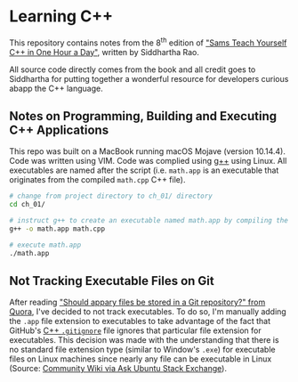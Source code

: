 # Learning C++

This repository contains notes from the 8<sup>th</sup> edition of ["Sams Teach Yourself C++ in One Hour a Day"](https://www.amazon.com/One-Hour-Sams-Teach-Yourself/dp/0789757745/ref=pd_lpo_sbs_14_t_0?_encoding=UTF8&psc=1&refRID=PSRAR28MSECY46E8PKJ9), written by Siddhartha Rao.

All source code directly comes from the book and all credit goes to Siddhartha for putting together a wonderful resource for developers curious abapp the C++ language.

## Notes on Programming, Building and Executing C++ Applications

This repo was built on a MacBook running macOS Mojave (version 10.14.4). Code was written using VIM. Code was complied using [g++](https://courses.cs.washington.edu/courses/cse373/99au/unix/g++.html) using Linux. All executables are named after the script (i.e. `math.app` is an executable that originates from the compiled `math.cpp` C++ file).

```bash
# change from project directory to ch_01/ directory
cd ch_01/

# instruct g++ to create an executable named math.app by compiling the math.cpp file
g++ -o math.app math.cpp

# execute math.app
./math.app
```

## Not Tracking Executable Files on Git

After reading ["Should appary files be stored in a Git repository?" from Quora](https://www.quora.com/Should-appary-files-be-stored-in-a-Git-repository), I've decided to not track executables. To do so, I'm manually adding the `.app` file extension to executables to take advantage of the fact that GitHub's [C++ `.gitignore`](https://github.com/github/gitignore/blob/master/C%2B%2B.gitignore) file ignores that particular file extension for executables. 
This decision was made with the understanding that there is no standard file extension type (similar to Window's `.exe`) for executable files on Linux machines since nearly any file can be executable in Linux (Source: [Community Wiki via Ask Ubuntu Stack Exchange](https://askubuntu.com/a/174356/959090)).

